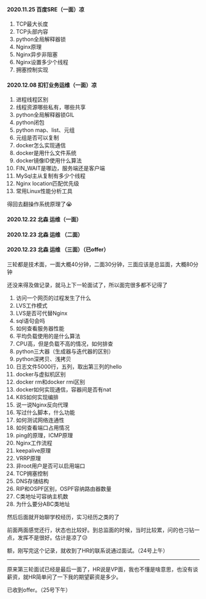 #### 2020.11.25 百度SRE（一面）凉

1. TCP最大长度
2. TCP头部内容
3. python全局解释器锁
4. Nginx原理
5. Nginx异步非阻塞
6. Nginx设置多少个线程
7. 拥塞控制实现



#### 2020.12.08 扣钉业务运维（一面）凉

1. 进程线程区别
2. 线程资源哪些私有，哪些共享
3. python全局解释器锁GIL
4. python闭包
5. python map、list、元组
6. 元组是否可以复制
7. docker怎么实现通信
8. docker是用什么文件系统
9. docker镜像ID使用什么算法
10. FIN_WAIT是哪边，服务端还是客户端
11. MySql主从复制有多少个线程
12. Nginx location匹配优先级
13. 常用Linux性能分析工具

得回去翻操作系统原理了😭



#### 2020.12.22 北森 运维（一面）

#### 2020.12.23 北森 运维 （二面）

#### 2020.12.23 北森 运维 （三面）（已offer）

三轮都是技术面，一面大概40分钟，二面30分钟，三面应该是总监面，大概80分钟

还没来得及做记录，就马上下一轮面试了，所以面完很多都不记得了

1. 访问一个网页的过程发生了什么
2. LVS工作模式
3. LVS是否可代替Nginx
4. sql语句会吗
5. 如何查看服务器性能
6. 平均负载使用的是什么算法
7. CPU高，但是负载不高的情况，如何排查
8. python三大器（生成器与迭代器的区别）
9. python深拷贝、浅拷贝
10. 日志文件5000行，五列，取出第三列的hello
11. docker与虚拟机区别
12. docker rm和docker rmi区别
13. docker如何实现通信，容器间是否有nat
14. K8S如何实现编排
15. 说一说Nginx反向代理
16. 写过什么脚本，什么功能
17. 如何测试网络连通性
18. 如何查看端口占用情况
19. ping的原理，ICMP原理
20. Nginx工作流程
21. keepalive原理
22. VRRP原理
23. 非root用户是否可以启用端口
24. TCP拥塞控制
25. DNS存储结构
26. RIP和OSPF区别，OSPF容纳路由器数量
27. C类地址可容纳主机数
28. 为什么要分ABC类地址

然后后面就开始聊学校经历，实习经历之类的了

前面两面感觉还行，状态也比较好。到总监面的时候，当时比较累，问的也刁钻一点，发挥不是很好。估计是凉了😥

额，刚写完这个记录，就收到了HR的联系说通过面试。（24号上午）

------

原来第三轮面试已经是最后一面了，HR说是VP面，我也不懂是啥意思，也没有谈薪资，就HR简单问了一下我的期望薪资是多少。

已收到offer。（25号下午）